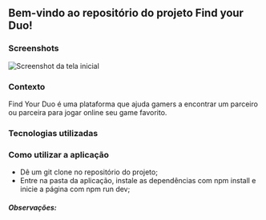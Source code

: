 ## **Bem-vindo ao repositório do projeto Find your Duo!**

### Screenshots
![Screenshot da tela inicial]()

### Contexto
Find Your Duo é uma plataforma que ajuda gamers a encontrar um parceiro ou parceira para jogar online seu game favorito.

### Tecnologias utilizadas

### Como utilizar a aplicação
- Dê um git clone no repositório do projeto;
- Entre na pasta da aplicação, instale as dependências com npm install e inicie a página com npm run dev;

##### Observações:
